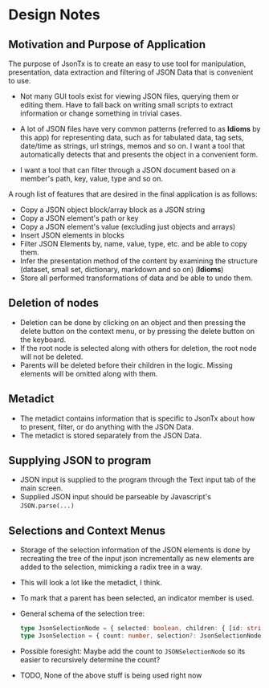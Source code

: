 # Design Notes

## Motivation and Purpose of Application

The purpose of JsonTx is to create an easy to use tool for manipulation,
presentation, data extraction and filtering of JSON Data that is convenient
to use.

* Not many GUI tools exist for viewing JSON files, querying them or editing
  them. Have to fall back on writing small scripts to extract information or
  change something in trivial cases.

* A lot of JSON files have very common patterns (referred to as **Idioms** by
  this app) for representing data, such as for tabulated data, tag sets,
  date/time as strings, url strings, memos and so on. I want a tool that
  automatically detects that and presents the object in a convenient form.

* I want a tool that can filter through a JSON document based on a member's
  path, key, value, type and so on.

A rough list of features that are desired in the final application is as
follows:

* Copy a JSON object block/array block as a JSON string
* Copy a JSON element's path or key
* Copy a JSON element's value (excluding just objects and arrays)
* Insert JSON elements in blocks
* Filter JSON Elements by, name, value, type, etc. and be able to copy them.
* Infer the presentation method of the content by examining the structure
  (dataset, small set, dictionary, markdown and so on) (**Idioms**)
* Store all performed transformations of data and be able to undo them.


## Deletion of nodes

* Deletion can be done by clicking on an object and then pressing the delete
  button on the context menu, or by pressing the delete button on the keyboard.
* If the root node is selected along with others for deletion, the root node
  will not be deleted.
* Parents will be deleted before their children in the logic. Missing elements
  will be omitted along with them.

## Metadict

* The metadict contains information that is specific to JsonTx about how to
  present, filter, or do anything with the JSON Data.
* The metadict is stored separately from the JSON Data.

## Supplying JSON to program

* JSON input is supplied to the program through the Text input tab of the main
  screen.
* Supplied JSON input should be parseable by Javascript's `JSON.parse(...)`

## Selections and Context Menus

* Storage of the selection information of the JSON elements is done by
  recreating the tree of the input json incrementally as new elements are added
  to the selection, mimicking a radix tree in a way.
* This will look a lot like the metadict, I think.
* To mark that a parent has been selected, an indicator member is used.
* General schema of the selection tree:

  ```ts
  type JsonSelectionNode = { selected: boolean, children: { [id: string]: JsonSelectionNode } }
  type JsonSelection = { count: number, selection?: JsonSelectionNode }
  ```

* Possible foresight: Maybe add the count to `JSONSelectionNode` so its easier
  to recursively determine the count?

* TODO, None of the above stuff is being used right now